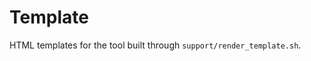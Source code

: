 Template
================================================================================
HTML templates for the tool built through `support/render_template.sh`.